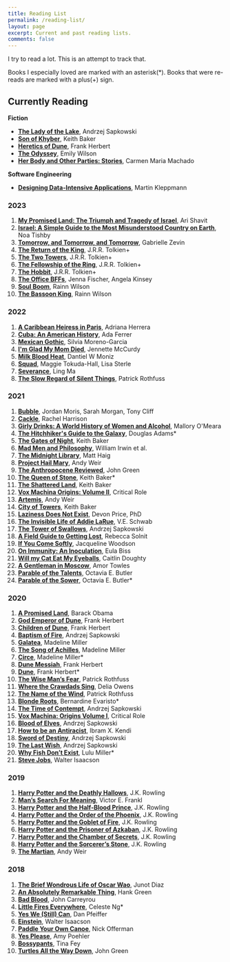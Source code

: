 ```yaml
---
title: Reading List
permalink: /reading-list/
layout: page
excerpt: Current and past reading lists.
comments: false
---
```


I try to read a lot. This is an attempt to track that.

Books I especially loved are marked with an asterisk(*). Books that were re-reads are marked with a plus(+) sign.

## Currently Reading

**Fiction**

- **[The Lady of the Lake](https://bookshop.org/books/the-lady-of-the-lake-9780316273831/9780316273831)**, Andrzej Sapkowski
- **[Son of Khyber](https://www.amazon.com/Son-Khyber-Thorn-Breland-Book/dp/0786952342/)**, Keith Baker
- **[Heretics of Dune](https://bookshop.org/books/heretics-of-dune/9780593098264)**, Frank Herbert
- **[The Odyssey](https://bookshop.org/books/the-odyssey-9780393356250/9780393356250)**, Emily Wilson
- **[Her Body and Other Parties: Stories](https://bookshop.org/books/her-body-and-other-parties-stories/9781555977887)**, Carmen Maria Machado 

**Software Engineering**

- **[Designing Data-Intensive Applications](https://bookshop.org/books/designing-data-intensive-applications-the-big-ideas-behind-reliable-scalable-and-maintainable-systems/9781449373320)**, Martin Kleppmann

### 2023

1. **[My Promised Land: The Triumph and Tragedy of Israel](https://bookshop.org/a/22449/9780385521710)**, Ari Shavit
1. **[Israel: A Simple Guide to the Most Misunderstood Country on Earth](https://bookshop.org/a/22449/9781982144937)**, Noa Tishby
1. **[Tomorrow, and Tomorrow, and Tomorrow](https://bookshop.org/a/22449/9780593321201)**, Gabrielle Zevin
1. **[The Return of the King](https://bookshop.org/a/22449/9780547928197)**, J.R.R. Tolkien\+
1. **[The Two Towers](https://bookshop.org/a/22449/9780547928203)**, J.R.R. Tolkien\+
1. **[The Fellowship of the Ring](https://bookshop.org/a/22449/9780547928210)**, J.R.R. Tolkien\+
1. **[The Hobbit](https://bookshop.org/a/22449/9780547928227)**, J.R.R. Tolkien\+
1. **[The Office BFFs](https://bookshop.org/a/22449/9780063007598)**, Jenna Fischer, Angela Kinsey
1. **[Soul Boom](https://bookshop.org/a/22449/9780306828270)**, Rainn Wilson
1. **[The Bassoon King](https://bookshop.org/a/22449/9780451469434)**, Rainn Wilson

### 2022

1. **[A Caribbean Heiress in Paris](https://bookshop.org/a/22449/9781335639844)**, Adriana Herrera
1. **[Cuba: An American History](https://bookshop.org/a/22449/9781501154560)**, Ada Ferrer
1. **[Mexican Gothic](https://bookshop.org/a/22449/9780525620785)**, Silvia Moreno-Garcia
1. **[I'm Glad My Mom Died](https://bookshop.org/a/22449/9781982185824)**, Jennette McCurdy
1. **[Milk Blood Heat](https://bookshop.org/books/milk-blood-heat/9780802158154)**, Dantiel W Moniz
1. **[Squad](https://bookshop.org/books/squad-9780062943156/9780062943149)**, Maggie Tokuda-Hall, Lisa Sterle
1. **[Severance](https://bookshop.org/books/severance-9781250214997/9781250214997)**, Ling Ma
1. **[The Slow Regard of Silent Things](https://bookshop.org/books/the-slow-regard-of-silent-things/9780756411329)**, Patrick Rothfuss

### 2021

1. **[Bubble](https://bookshop.org/books/bubble-9781250245564/9781250245564)**, Jordan Moris, Sarah Morgan, Tony Cliff
1. **[Cackle](https://bookshop.org/books/cackle/9780593202029)**, Rachel Harrison
1. **[Girly Drinks: A World History of Women and Alcohol](https://bookshop.org/books/girly-drinks-a-world-history-of-women-and-alcohol-9781799959281/9781335282408)**, Mallory O'Meara
1. **[The Hitchhiker's Guide to the Galaxy](https://bookshop.org/books/the-hitchhiker-s-guide-to-the-galaxy-9780345391803/9780345391803)**, Douglas Adams\*
1. **[The Gates of Night](https://www.amazon.com/Gates-Night-Dreaming-Dark-Book/dp/B0073ZGECI/)**, Keith Baker
1. **[Mad Men and Philosophy](https://bookshop.org/books/mad-men-and-philosophy-nothing-is-as-it-seems/9780470603017)**, William Irwin et al.
1. **[The Midnight Library](https://bookshop.org/books/the-midnight-library-9780655697077/9780525559474)**, Matt Haig
1. **[Project Hail Mary](https://www.amazon.com/Project-Hail-Mary-Andy-Weir/dp/0593135202/)**, Andy Weir
1. **[The Anthropocene Reviewed](https://www.amazon.com/Anthropocene-Reviewed-Signed-John-Green/dp/0525555218/)**, John Green
1. **[The Queen of Stone](https://www.amazon.com/Queen-Stone-Thorn-Breland/dp/0786950099/)**, Keith Baker\*
1. **[The Shattered Land](https://www.amazon.com/Shattered-Land-Dreaming-Dark-Book/dp/0786938218/)**, Keith Baker
1. **[Vox Machina Origins: Volume II](https://bookshop.org/books/critical-role-vox-machina-origins-volume-ii/9781506714493)**, Critical Role 
1. **[Artemis](https://bookshop.org/books/artemis-9780525532101/9780553448146)**, Andy Weir
1. **[City of Towers](https://www.amazon.com/City-Towers-Eberron-Dreaming-Dark/dp/0786935847)**, Keith Baker
1. **[Laziness Does Not Exist](https://bookshop.org/books/laziness-does-not-exist/9781982140106)**, Devon Price, PhD
1. **[The Invisible Life of Addie LaRue](https://bookshop.org/books/the-invisible-life-of-addie-larue/9780765387561)**, V.E. Schwab
1. **[The Tower of Swallows](https://bookshop.org/books/the-tower-of-swallows/9780316273718)**, Andrzej Sapkowski
1. **[A Field Guide to Getting Lost](https://bookshop.org/books/a-field-guide-to-getting-lost/9780143037248)**, Rebecca Solnit
1. **[If You Come Softly](https://bookshop.org/books/if-you-come-softly/9780142415221)**, Jacqueline Woodson
1. **[On Immunity: An Inoculation](https://bookshop.org/books/on-immunity-an-inoculation-9781555976897/9781555977207)**, Eula Biss
1. **[Will my Cat Eat My Eyeballs](https://bookshop.org/books/will-my-cat-eat-my-eyeballs-and-other-questions-about-dead-bodies/9780393358490)**, Caitlin Doughty
1. **[A Gentleman in Moscow](https://bookshop.org/books/a-gentleman-in-moscow-9780735288546/9780143110439)**, Amor Towles
1. **[Parable of the Talents](https://bookshop.org/books/parable-of-the-talents/9781538732199)**, Octavia E. Butler
1. **[Parable of the Sower](https://bookshop.org/books/parable-of-the-sower/9781538732182)**, Octavia E. Butler\*

### 2020

1. **[A Promised Land](https://bookshop.org/books/a-promised-land/9781524763169)**, Barack Obama
1. **[God Emperor of Dune](https://bookshop.org/books/god-emperor-of-dune/9780593098257)**, Frank Herbert
1. **[Children of Dune](https://bookshop.org/books/children-of-dune-9781427228499/9780593098240)**, Frank Herbert
1. **[Baptism of Fire](https://bookshop.org/books/baptism-of-fire-9781478934547/9780316219181)**, Andrzej Sapkowski
1. **[Galatea](https://www.amazon.com/Galatea-Kindle-Single-Madeline-Miller-ebook/dp/B00DY4SJKM)**, Madeline Miller
1. **[The Song of Achilles](https://bookshop.org/books/the-song-of-achilles/9780062060624)**, Madeline Miller
1. **[Circe](https://bookshop.org/books/circe-9781549117640/9780316556323)**, Madeline Miller\*
1. **[Dune Messiah](https://bookshop.org/books/dune-messiah/9780593098233)**, Frank Herbert
1. **[Dune](https://bookshop.org/books/dune-9780441005901/9780441172719)**, Frank Herbert\*
1. **[The Wise Man’s Fear](https://bookshop.org/books/the-wise-man-s-fear/9780756407919)**, Patrick Rothfuss
1. **[Where the Crawdads Sing](https://bookshop.org/books/where-the-crawdads-sing/9780735219090)**, Delia Owens
1. **[The Name of the Wind](https://bookshop.org/books/the-name-of-the-wind/9780756404741)**, Patrick Rothfuss
1. **[Blonde Roots](https://bookshop.org/books/blonde-roots/9781594484346)**, Bernardine Evaristo\*
1. **[The Time of Contempt](https://bookshop.org/books/the-time-of-contempt-9781478934097/9780316219136)**, Andrzej Sapkowski
1. **[Vox Machina: Origins Volume I](https://www.amazon.com/Critical-Role-Vox-Machina-Origins/dp/1506714811)**, Critical Role
1. **[Blood of Elves](https://bookshop.org/books/blood-of-elves/9780316029193)**, Andrzej Sapkowski
1. **[How to be an Antiracist](https://bookshop.org/books/how-to-be-an-antiracist/9780525509288)**, Ibram X. Kendi
1. **[Sword of Destiny](https://bookshop.org/books/sword-of-destiny-9781478962212/9780316389709)**, Andrzej Sapkowski
1. **[The Last Wish](https://bookshop.org/books/the-last-wish-introducing-the-witcher/9780316029186)**, Andrzej Sapkowski
1. **[Why Fish Don’t Exist](https://bookshop.org/books/why-fish-don-t-exist-a-story-of-loss-love-and-the-hidden-order-of-life-9781501160349/9781501160271)**, Lulu Miller\*
1. **[Steve Jobs](https://bookshop.org/books/steve-jobs-9781501127625/9781501127625)**, Walter Isaacson

### 2019

1. **[Harry Potter and the Deathly Hallows](https://bookshop.org/books/harry-potter-and-the-deathly-hallows-9780747591078/9780545139700)**, J.K. Rowling
1. **[Man’s Search For Meaning](https://bookshop.org/books/man-s-search-for-meaning-9780807014271/9780807014271)**, Victor E. Frankl
1. **[Harry Potter and the Half-Blood Prince](https://bookshop.org/books/harry-potter-and-the-half-blood-prince/9780439785969)**, J.K. Rowling
1. **[Harry Potter and the Order of the Phoenix](https://bookshop.org/books/harry-potter-and-the-order-of-the-phoenix/9780439358071)**, J.K. Rowling
1. **[Harry Potter and the Goblet of Fire](https://bookshop.org/books/harry-potter-and-the-goblet-of-fire-9780439139595/9780439139601)**, J.K. Rowling
1. **[Harry Potter and the Prisoner of Azkaban](https://bookshop.org/books/harry-potter-and-the-prisoner-of-azkaban-0f3165c4-b9ef-4174-8816-861060fa39f7/9780439136365)**, J.K. Rowling
1. **[Harry Potter and the Chamber of Secrets](https://bookshop.org/books/harry-potter-and-the-chamber-of-secrets-volume-2/9781338299151)**, J.K. Rowling
1. **[Harry Potter and the Sorcerer’s Stone](https://bookshop.org/books/harry-potter-and-the-sorcerer-s-stone-illustrated-edition-illustrated-volume-1-the-illustrated-edition/9780590353427)**, J.K. Rowling
1. **[The Martian](https://bookshop.org/books/the-martian/9780553418026)**, Andy Weir

### 2018

1. **[The Brief Wondrous Life of Oscar Wao](https://bookshop.org/books/the-brief-wondrous-life-of-oscar-wao/9781594483295)**, Junot Diaz
1. **[An Absolutely Remarkable Thing](https://www.amazon.com/Absolutely-Remarkable-Thing-Novel/dp/1524743445)**, Hank Green
1. **[Bad Blood](https://bookshop.org/books/bad-blood-secrets-and-lies-in-a-silicon-valley-startup/9780525431992)**, John Carreyrou
1. **[Little Fires Everywhere](https://bookshop.org/books/little-fires-everywhere/9780735224315)**, Celeste Ng\*
1. **[Yes We (Still) Can](https://bookshop.org/books/yes-we-still-can-politics-in-the-age-of-obama-twitter-and-trump/9781538711705)**, Dan Pfeiffer
1. **[Einstein](https://bookshop.org/books/einstein-his-life-and-universe-9780743264747/9780743264747)**, Walter Isaacson
1. **[Paddle Your Own Canoe](https://bookshop.org/books/paddle-your-own-canoe-one-man-s-fundamentals-for-delicious-living/9780451467096)**, Nick Offerman
1. **[Yes Please](https://bookshop.org/books/yes-please-9780062268341/9780062268358)**, Amy Poehler
1. **[Bossypants](https://bookshop.org/books/bossypants/9780316056878)**, Tina Fey
1. **[Turtles All the Way Down](https://www.amazon.com/Turtles-All-Down-John-Green/dp/0525555366/)**, John Green
